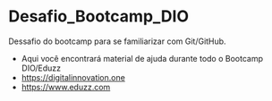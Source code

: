 # Desafio_Bootcamp_DIO
 Dessafio do bootcamp  para se familiarizar  com Git/GitHub.

 * Aqui você encontrará material de ajuda durante todo o Bootcamp DIO/Eduzz 
 * https://digitalinnovation.one
 * https://www.eduzz.com
